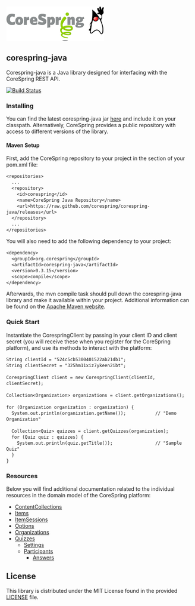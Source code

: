 ![corespring](doc/images/logo.png)


## corespring-java

Corespring-java is a Java library designed for interfacing with the CoreSpring REST API.

[![Build Status](https://travis-ci.org/corespring/corespring-java.png)](https://travis-ci.org/corespring/corespring-java)

### Installing

You can find the latest corespring-java jar [here](https://github.com/corespring/corespring-java/raw/releases/org/corespring/corespring-java/0.3.15/corespring-java-0.3.15.jar) and include it on your classpath.
Alternatively, CoreSpring provides a public repository with access to different versions of the library.

#### Maven Setup

First, add the CoreSpring repository to your project in the <repositories> section of your pom.xml file:

    <repositories>
      ...
      <repository>
        <id>corespring</id>
        <name>CoreSpring Java Repository</name>
        <url>https://raw.github.com/corespring/corespring-java/releases</url>
      </repository>
      ...
    </repositories>

You will also need to add the following dependency to your project:

    <dependency>
      <groupId>org.corespring</groupId>
      <artifactId>corespring-java</artifactId>
      <version>0.3.15</version>
      <scope>compile</scope>
    </dependency>

Afterwards, the mvn compile task should pull down the corespring-java library and make it available within your project.
Additional information can be found on the [Apache Maven website](http://maven.apache.org/).


### Quick Start

Instantiate the CorespringClient by passing in your client ID and client secret (you will receive these when you
register for the CoreSpring platform), and use its methods to interact with the platform:

    String clientId = "524c5cb5300401522ab21db1";
    String clientSecret = "325hm11xiz7ykeen2ibt";

    CorespringClient client = new CorespringClient(clientId, clientSecret);

    Collection<Organization> organizations = client.getOrganizations();

    for (Organization organization : organization) {
      System.out.println(organization.getName());           // "Demo Organization"

      Collection<Quiz> quizzes = client.getQuizzes(organization);
      for (Quiz quiz : quizzes) {
        System.out.println(quiz.getTitle());                // "Sample Quiz"
      }
    }


### Resources

Below you will find additional documentation related to the individual resources in the domain model of the CoreSpring
platform:

* [ContentCollections](/doc/resources/contentcollections.md)
* [Items](/doc/resources/items.md)
* [ItemSessions](/doc/resources/itemsessions.md)
* [Options](/doc/resources/options.md)
* [Organizations](/doc/resources/organizations.md)
* [Quizzes](/doc/resources/quizzes.md)
  * [Settings](/doc/resources/settings.md)
  * [Participants](/doc/resources/participants.md)
    * [Answers](/doc/resources/answers.md)

## License

This library is distributed under the MIT License found in the provided [LICENSE](/LICENSE) file.
